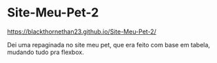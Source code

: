 # Site-Meu-Pet-2
https://blackthornethan23.github.io/Site-Meu-Pet-2/

Dei uma repaginada no site meu pet, que era feito com base em tabela, mudando tudo pra flexbox.
